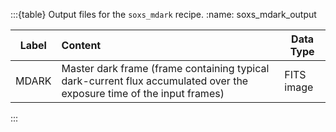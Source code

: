 :::{table} Output files for the `soxs_mdark` recipe.
:name: soxs_mdark_output

| Label | Content                                                      | Data Type  |
| ----- | :----------------------------------------------------------- | ---------- |
| MDARK | Master dark frame (frame containing typical dark-current flux accumulated over the exposure time of the input frames) | FITS image |

:::




